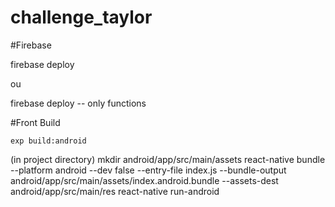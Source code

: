 # challenge_taylor


#Firebase

firebase deploy

ou

firebase deploy -- only functions

#Front
Build
```
exp build:android
```


(in project directory) mkdir android/app/src/main/assets
react-native bundle --platform android --dev false --entry-file index.js --bundle-output android/app/src/main/assets/index.android.bundle --assets-dest android/app/src/main/res
react-native run-android
